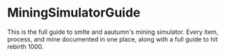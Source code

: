 # MiningSimulatorGuide
This is the full guide to smlte and aautumn's mining simulator. Every item, process, and mine documented in one place, along with a full guide to hit rebirth 1000.
